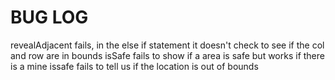 # BUG LOG
revealAdjacent fails, in the else if statement it doesn't check to see if the col and row are in bounds 
isSafe fails to show if a area is safe but works if there is a mine
issafe fails to tell us if the location is out of bounds
